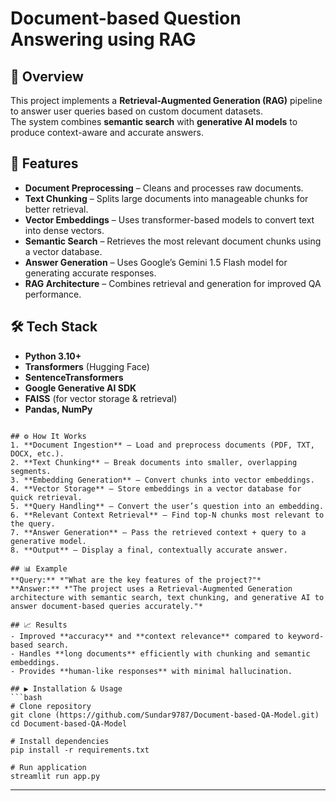 # Document-based Question Answering using RAG

## 📌 Overview
This project implements a **Retrieval-Augmented Generation (RAG)** pipeline to answer user queries based on custom document datasets.  
The system combines **semantic search** with **generative AI models** to produce context-aware and accurate answers.

## 🚀 Features
- **Document Preprocessing** – Cleans and processes raw documents.
- **Text Chunking** – Splits large documents into manageable chunks for better retrieval.
- **Vector Embeddings** – Uses transformer-based models to convert text into dense vectors.
- **Semantic Search** – Retrieves the most relevant document chunks using a vector database.
- **Answer Generation** – Uses Google’s Gemini 1.5 Flash model for generating accurate responses.
- **RAG Architecture** – Combines retrieval and generation for improved QA performance.

## 🛠️ Tech Stack
- **Python 3.10+**
- **Transformers** (Hugging Face)
- **SentenceTransformers**
- **Google Generative AI SDK**
- **FAISS** (for vector storage & retrieval)
- **Pandas, NumPy**
  

```

## ⚙️ How It Works
1. **Document Ingestion** – Load and preprocess documents (PDF, TXT, DOCX, etc.).
2. **Text Chunking** – Break documents into smaller, overlapping segments.
3. **Embedding Generation** – Convert chunks into vector embeddings.
4. **Vector Storage** – Store embeddings in a vector database for quick retrieval.
5. **Query Handling** – Convert the user’s question into an embedding.
6. **Relevant Context Retrieval** – Find top-N chunks most relevant to the query.
7. **Answer Generation** – Pass the retrieved context + query to a generative model.
8. **Output** – Display a final, contextually accurate answer.

## 📊 Example
**Query:** *"What are the key features of the project?"*  
**Answer:** *"The project uses a Retrieval-Augmented Generation architecture with semantic search, text chunking, and generative AI to answer document-based queries accurately."*

## 📈 Results
- Improved **accuracy** and **context relevance** compared to keyword-based search.
- Handles **long documents** efficiently with chunking and semantic embeddings.
- Provides **human-like responses** with minimal hallucination.

## ▶️ Installation & Usage
```bash
# Clone repository
git clone (https://github.com/Sundar9787/Document-based-QA-Model.git)
cd Document-based-QA-Model

# Install dependencies
pip install -r requirements.txt

# Run application
streamlit run app.py
```
---
